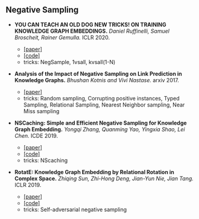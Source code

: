 ## Negative Sampling

- **YOU CAN TEACH AN OLD DOG NEW TRICKS! ON TRAINING KNOWLEDGE GRAPH EMBEDDINGS.** *Daniel Ruffinelli, Samuel Broscheit, Rainer Gemulla.* ICLR 2020.
  - [[paper]](https://openreview.net/pdf?id=BkxSmlBFvr)
  - [[code]](https://github.com/uma-pi1/kge)
  - tricks: NegSample, 1vsall, kvsall(1-N)
  
- **Analysis of the Impact of Negative Sampling on Link Prediction in Knowledge Graphs.** *Bhushan Kotnis and Vivi Nastase.* arxiv 2017.
  - [[paper]](https://arxiv.org/pdf/1708.06816.pdf)
  - tricks: Random sampling, Corrupting positive instances, Typed Sampling, Relational Sampling, Nearest Neighbor sampling, Near Miss sampling
  
- **NSCaching: Simple and Efficient Negative Sampling for Knowledge Graph Embedding.** *Yongqi Zhang, Quanming Yao, Yingxia Shao, Lei Chen.* ICDE 2019.
  - [[paper]](https://arxiv.org/pdf/1812.06410.pdf)
  - [[code]](https://github.com/yzhangee/NSCaching)
  - tricks: NScaching
  
- **RotatE: Knowledge Graph Embedding by Relational Rotation in Complex Space.** *Zhiqing Sun, Zhi-Hong Deng, Jian-Yun Nie, Jian Tang.* ICLR 2019.
  - [[paper]](https://openreview.net/forum?id=HkgEQnRqYQ)
  - [[code]](https://github.com/DeepGraphLearning/KnowledgeGraphEmbedding)
  - tricks: Self-adversarial negative sampling 
